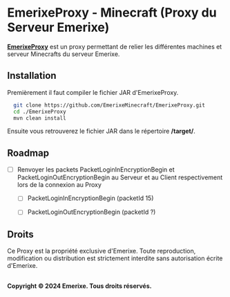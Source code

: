 # EmerixeProxy - Minecraft (Proxy du Serveur Emerixe)

**[EmerixeProxy](https://github.com/EmerixeMinecraft/EmerixeProxy)** est un proxy permettant de relier les différentes machines et serveur Minecrafts du serveur Emerixe.


## Installation

Premièrement il faut compiler le fichier JAR d'EmerixeProxy.

```bash
  git clone https://github.com/EmerixeMinecraft/EmerixeProxy.git
  cd ./EmerixeProxy
  mvn clean install
```

Ensuite vous retrouverez le fichier JAR dans le répertoire **/target/**.
    
## Roadmap

- [ ]  Renvoyer les packets PacketLoginInEncryptionBegin et PacketLoginOutEncryptionBegin au Serveur et au Client respectivement lors de la connexion au Proxy
    - [ ]  PacketLoginInEncryptionBegin (packetId 15)
    - [ ]  PacketLoginOutEncryptionBegin (packetId ?) 


## Droits

Ce Proxy est la propriété exclusive d'Emerixe. Toute reproduction, modification ou distribution est strictement interdite sans autorisation écrite d'Emerixe.


##

**Copyright © 2024 Emerixe. Tous droits réservés.**

